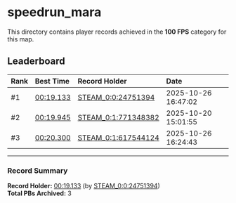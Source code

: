 # speedrun_mara

This directory contains player records achieved in the **100 FPS** category for this map.

## Leaderboard

| Rank | Best Time | Record Holder | Date                |
| :--- | :-------- | :------------ | :------------------ |
| #1   | [00:19.133](./00019133_STEAM_0_0_24751394_20251026-164702.zip) | [STEAM_0:0:24751394](https://speedrun16.com/profile/STEAM_0:0:24751394)   | 2025-10-26 16:47:02 |
| #2   | [00:19.945](./00019945_STEAM_0_1_771348382_20251020-150155.zip) | [STEAM_0:1:771348382](https://speedrun16.com/profile/STEAM_0:1:771348382)   | 2025-10-20 15:01:55 |
| #3   | [00:20.300](./00020300_STEAM_0_1_617544124_20251026-162443.zip) | [STEAM_0:1:617544124](https://speedrun16.com/profile/STEAM_0:1:617544124)   | 2025-10-26 16:24:43 |

---

### Record Summary
**Record Holder:** [00:19.133](./00019133_STEAM_0_0_24751394_20251026-164702.zip) (by [STEAM_0:0:24751394](https://speedrun16.com/profile/STEAM_0:0:24751394))  
**Total PBs Archived:** 3